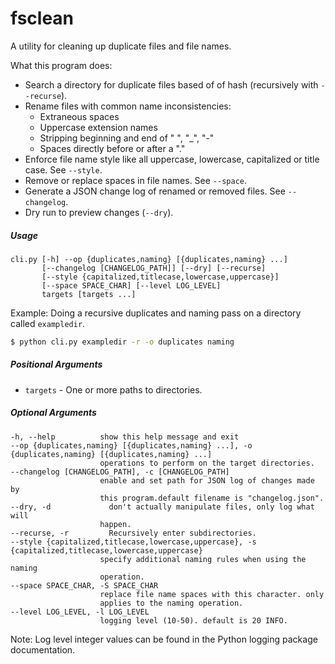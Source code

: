 # fsclean
A utility for cleaning up duplicate files and file names.

What this program does:
- Search a directory for duplicate files based of of hash (recursively with `--recurse`).
- Rename files with common name inconsistencies:
    - Extraneous spaces
    - Uppercase extension names
    - Stripping beginning and end of " ", "_", "-"
    - Spaces directly before or after a "."
- Enforce file name style like all uppercase, lowercase, capitalized or title case. See `--style`.
- Remove or replace spaces in file names. See `--space`.
- Generate a JSON change log of renamed or removed files. See `--changelog`.
- Dry run to preview changes (`--dry`).

##### Usage
```
cli.py [-h] --op {duplicates,naming} [{duplicates,naming} ...]
       [--changelog [CHANGELOG_PATH]] [--dry] [--recurse]
       [--style {capitalized,titlecase,lowercase,uppercase}]
       [--space SPACE_CHAR] [--level LOG_LEVEL]
       targets [targets ...]
```
Example:
Doing a recursive duplicates and naming pass on a directory called `exampledir`.

```bash
$ python cli.py exampledir -r -o duplicates naming
```

##### Positional Arguments
- `targets` - One or more paths to directories.

##### Optional Arguments
```
-h, --help          show this help message and exit
--op {duplicates,naming} [{duplicates,naming} ...], -o {duplicates,naming} [{duplicates,naming} ...]
                    operations to perform on the target directories.
--changelog [CHANGELOG_PATH], -c [CHANGELOG_PATH]
                    enable and set path for JSON log of changes made by
                    this program.default filename is "changelog.json".
--dry, -d             don't actually manipulate files, only log what will
                    happen.
--recurse, -r         Recursively enter subdirectories.
--style {capitalized,titlecase,lowercase,uppercase}, -s {capitalized,titlecase,lowercase,uppercase}
                    specify additional naming rules when using the naming
                    operation.
--space SPACE_CHAR, -S SPACE_CHAR
                    replace file name spaces with this character. only
                    applies to the naming operation.
--level LOG_LEVEL, -l LOG_LEVEL
                    logging level (10-50). default is 20 INFO.
```

Note: Log level integer values can be found in the Python logging package documentation.